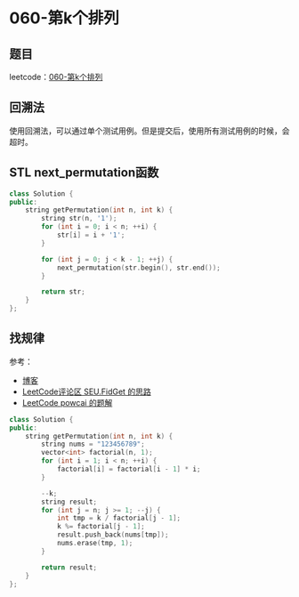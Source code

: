 # 060-第k个排列

## 题目

leetcode：[060-第k个排列](https://leetcode-cn.com/problems/permutation-sequence/)


## 回溯法

使用回溯法，可以通过单个测试用例。但是提交后，使用所有测试用例的时候，会超时。

## STL next_permutation函数

```c++
class Solution {
public:
    string getPermutation(int n, int k) {
        string str(n, '1');
        for (int i = 0; i < n; ++i) {
            str[i] = i + '1';
        }

        for (int j = 0; j < k - 1; ++j) {
            next_permutation(str.begin(), str.end());
        }

        return str;
    }
};
```

## 找规律

参考：

- [博客](https://www.cnblogs.com/grandyang/p/4358678.html)
- [LeetCode评论区 SEU.FidGet 的思路](https://leetcode-cn.com/problems/permutation-sequence/comments/99316)
- [LeetCode powcai 的题解](https://leetcode-cn.com/problems/permutation-sequence/solution/zhao-gui-lu-by-powcai)

```c++
class Solution {
public:
    string getPermutation(int n, int k) {
        string nums = "123456789";
        vector<int> factorial(n, 1);
        for (int i = 1; i < n; ++i) {
            factorial[i] = factorial[i - 1] * i;
        }

        --k;
        string result;
        for (int j = n; j >= 1; --j) {
            int tmp = k / factorial[j - 1];
            k %= factorial[j - 1];
            result.push_back(nums[tmp]);
            nums.erase(tmp, 1);
        }

        return result;
    }
};
```

